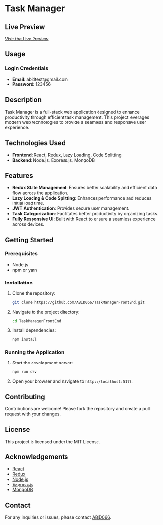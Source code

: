 # Task Manager

## Live Preview
[Visit the Live Preview](https://task-manager-omega-ashen.vercel.app)

## Usage
### Login Credentials
- **Email**: abidtest@gmail.com
- **Password**: 123456

## Description
Task Manager is a full-stack web application designed to enhance productivity through efficient task management. This project leverages modern web technologies to provide a seamless and responsive user experience.

## Technologies Used
- **Frontend**: React, Redux, Lazy Loading, Code Splitting
- **Backend**: Node.js, Express.js, MongoDB

## Features
- **Redux State Management**: Ensures better scalability and efficient data flow across the application.
- **Lazy Loading & Code Splitting**: Enhances performance and reduces initial load time.
- **JWT Authentication**: Provides secure user management.
- **Task Categorization**: Facilitates better productivity by organizing tasks.
- **Fully Responsive UI**: Built with React to ensure a seamless experience across devices.

## Getting Started
### Prerequisites
- Node.js
- npm or yarn

### Installation
1. Clone the repository:
   ```bash
   git clone https://github.com/ABID066/TaskManagerFrontEnd.git
   ```
2. Navigate to the project directory:
   ```bash
   cd TaskManagerFrontEnd
   ```
3. Install dependencies:
   ```bash
   npm install
   ```

### Running the Application
1. Start the development server:
   ```bash
   npm run dev
   ```

2. Open your browser and navigate to `http://localhost:5173`.



## Contributing
Contributions are welcome! Please fork the repository and create a pull request with your changes.

## License
This project is licensed under the MIT License.

## Acknowledgements
- [React](https://reactjs.org/)
- [Redux](https://redux.js.org/)
- [Node.js](https://nodejs.org/)
- [Express.js](https://expressjs.com/)
- [MongoDB](https://www.mongodb.com/)

## Contact
For any inquiries or issues, please contact [ABID066](https://github.com/ABID066).
